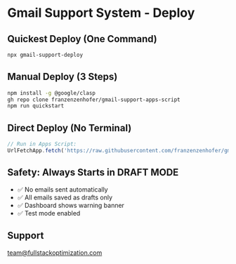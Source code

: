 # Gmail Support System - Deploy

## Quickest Deploy (One Command)
```bash
npx gmail-support-deploy
```

## Manual Deploy (3 Steps)
```bash
npm install -g @google/clasp
gh repo clone franzenzenhofer/gmail-support-apps-script
npm run quickstart
```

## Direct Deploy (No Terminal)
```javascript
// Run in Apps Script:
UrlFetchApp.fetch('https://raw.githubusercontent.com/franzenzenhofer/gmail-support-apps-script/main/deploy.js').getContentText() && autoInstall()
```

## Safety: Always Starts in DRAFT MODE
- ✅ No emails sent automatically
- ✅ All emails saved as drafts only
- ✅ Dashboard shows warning banner
- ✅ Test mode enabled

## Support
team@fullstackoptimization.com